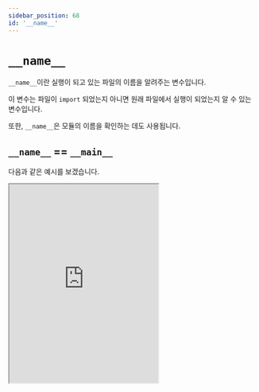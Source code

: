 ```yaml
---
sidebar_position: 68
id: '__name__'
---
```


# `__name__`

`__name__`이란 실행이 되고 있는 파일의 이름을 알려주는 변수입니다.

이 변수는 파일이 `import` 되었는지 아니면 원래 파일에서 실행이 되었는지 알 수 있는 변수입니다.

또한, `__name__`은 모듈의 이름을 확인하는 데도 사용됩니다.

## `__name__` == `__main__`

다음과 같은 예시를 보겠습니다.

<iframe title="Python Playground" src="https://trinket.io/embed/python3/c6d50081cf" height="400" />

main.py를 실행하면 HI가 두 번 출력이 됩니다.

<iframe title="Python Playground" src="https://trinket.io/embed/python3/b01563dd19" height="400" />

위에 있는 예시에 있는 main.py 파일을 실행하면 HI가 한번 출력됩니다.

`__name__ == '__main__'`은 파일이 직접 실행이 되었다면 조건문 안에 있는 코드가 실행이 되고 그렇지 않다면 실행이 되지 않습니다.
